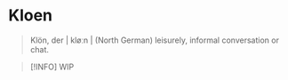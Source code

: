# Kloen

> Klön, der | kløːn |
>   (North German) leisurely, informal conversation or chat.


> [!INFO]
> WIP

